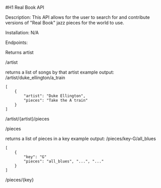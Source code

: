 #H1 Real Book API

Description:
This API allows for the user to search for and contribute versions of "Real Book" jazz pieces for the world to use.

Installation:
N/A


Endpoints:

Returns artist

/artist

returns a list of songs by that artist
example output: /artist/duke_ellington/a_train
```
[
    {
        "artist": "Duke Ellington",
        "pieces": "Take the A train"
    }
]
```
/artist/{artist}/pieces

/pieces

returns a list of pieces in a key
example output: /pieces/key-G/all_blues
```
[
    {
        "key": "G"
        "pieces": "all_blues", "...", "..."
    }
]
```
/pieces/{key}
